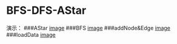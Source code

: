 # BFS-DFS-AStar

演示：
###AStar
[image](https://github.com/suyingtao/BFS-DFS-A-/blob/master/aStar.gif)
###BFS
[image](https://github.com/suyingtao/BFS-DFS-A-/blob/master/bfs.gif)
###addNode&Edge
[image](https://github.com/suyingtao/BFS-DFS-A-/blob/master/addNode%26Edge.gif)
###loadData
[image](https://github.com/suyingtao/BFS-DFS-A-/blob/master/loadData.gif)
